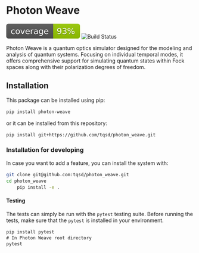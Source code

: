 # Photon Weave
![Coverage](assets/coverage.svg)
![Build Status](https://github.com/<username>/<repo>/actions/workflows/tests.yml/badge.svg)

Photon Weave is a quantum optics simulator designed for the modeling and analysis of quantum systems. Focusing on individual temporal modes, it offers comprehensive support for simulating quantum states within Fock spaces along with their polarization degrees of freedom.

## Installation

This package can be installed using pip:
```bash
pip install photon-weave
```
or it can be installed from this repository:
```bash
pip install git+https://github.com/tqsd/photon_weave.git
```

### Installation for developing
In case you want to add a feature, you can install the system with:
```bash
git clone git@github.com:tqsd/photon_weave.git
cd photon_weave
	pip install -e .
```


#### Testing
The tests can simply be run with the `pytest` testing suite. Before running the tests, make sure that the `pytest` is installed in your environment.
```
pip install pytest
# In Photon Weave root directory
pytest
```
